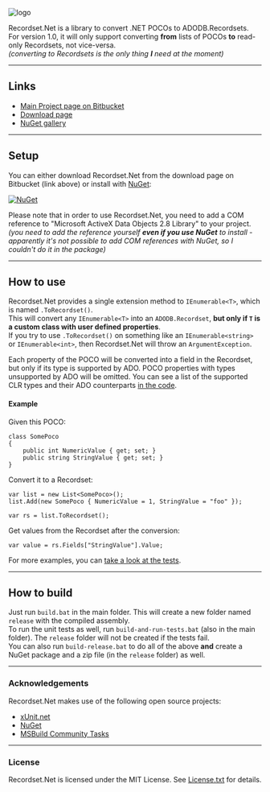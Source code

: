 ![logo](https://bitbucket.org/christianspecht/recordset.net/raw/tip/img/logo64x64.png)

Recordset.Net is a library to convert .NET POCOs to ADODB.Recordsets.  
For version 1.0, it will only support converting **from** lists of POCOs **to** read-only Recordsets, not vice-versa.  
*(converting to Recordsets is the only thing **I** need at the moment)*

---

## Links

- [Main Project page on Bitbucket](https://bitbucket.org/christianspecht/recordset.net)
- [Download page](https://bitbucket.org/christianspecht/recordset.net/downloads)
- [NuGet gallery](https://nuget.org/packages/Recordset.Net)

---

## Setup

You can either download Recordset.Net from the download page on Bitbucket (link above) or install with [NuGet](https://nuget.org/):

[![NuGet](https://bitbucket.org/christianspecht/recordset.net/raw/tip/img/nuget.png)](https://nuget.org/packages/Recordset.Net)

Please note that in order to use Recordset.Net, you need to add a COM reference to "Microsoft ActiveX Data Objects 2.8 Library" to your project.  
*(you need to add the reference yourself **even if you use NuGet** to install - apparently it's not possible to add COM references with NuGet, so I couldn't do it in the package)*

---

## How to use

Recordset.Net provides a single extension method to `IEnumerable<T>`, which is named `.ToRecordset()`.  
This will convert any `IEnumerable<T>` into an `ADODB.Recordset`, **but only if `T` is a custom class with user defined properties**.  
If you try to use `.ToRecordset()` on something like an `IEnumerable<string>` or `IEnumerable<int>`, then Recordset.Net will throw an `ArgumentException`.

Each property of the POCO will be converted into a field in the Recordset, but only if its type is supported by ADO. POCO properties with types unsupported by ADO will be omitted. You can see a list of the supported CLR types and their ADO counterparts [in the code](https://bitbucket.org/christianspecht/recordset.net/src/tip/src/Recordset.Net/DataTypes.cs).

#### Example

Given this POCO:

    class SomePoco
    {
        public int NumericValue { get; set; }
        public string StringValue { get; set; }
    }

Convert it to a Recordset:

    var list = new List<SomePoco>();
    list.Add(new SomePoco { NumericValue = 1, StringValue = "foo" });

    var rs = list.ToRecordset();

Get values from the Recordset after the conversion:

    var value = rs.Fields["StringValue"].Value;

For more examples, you can [take a look at the tests](https://bitbucket.org/christianspecht/recordset.net/src/tip/src/Recordset.Net.Tests/IEnumerableToRecordsetTests.cs).

---

## How to build

Just run `build.bat` in the main folder. This will create a new folder named `release` with the compiled assembly.  
To run the unit tests as well, run `build-and-run-tests.bat` (also in the main folder). The `release` folder will not be created if the tests fail.  
You can also run `build-release.bat` to do all of the above **and** create a NuGet package and a zip file (in the `release` folder) as well.

---

### Acknowledgements

Recordset.Net makes use of the following open source projects:

 - [xUnit.net](http://xunit.codeplex.com/)
 - [NuGet](http://nuget.codeplex.com/)
 - [MSBuild Community Tasks](https://github.com/loresoft/msbuildtasks)

---

### License

Recordset.Net is licensed under the MIT License. See [License.txt](https://bitbucket.org/christianspecht/recordset.net/raw/tip/License.txt) for details.
